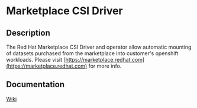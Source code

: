 # Marketplace CSI Driver

## Description

The Red Hat Marketplace CSI Driver and operator allow automatic mounting of datasets purchased from the marketplace into customer's openshift workloads. Please visit [https://marketplace.redhat.com](https://marketplace.redhat.com) for more info.

## Documentation

[Wiki](https://github.com/redhat-marketplace/marketplace-csi-driver/wiki)